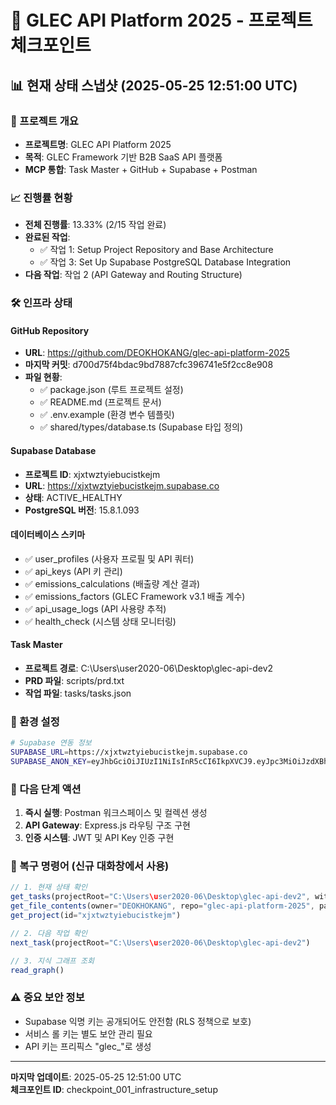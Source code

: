 # 🔄 GLEC API Platform 2025 - 프로젝트 체크포인트

## 📊 현재 상태 스냅샷 (2025-05-25 12:51:00 UTC)

### 🎯 프로젝트 개요
- **프로젝트명**: GLEC API Platform 2025
- **목적**: GLEC Framework 기반 B2B SaaS API 플랫폼
- **MCP 통합**: Task Master + GitHub + Supabase + Postman

### 📈 진행률 현황
- **전체 진행률**: 13.33% (2/15 작업 완료)
- **완료된 작업**: 
  - ✅ 작업 1: Setup Project Repository and Base Architecture
  - ✅ 작업 3: Set Up Supabase PostgreSQL Database Integration
- **다음 작업**: 작업 2 (API Gateway and Routing Structure)

### 🛠️ 인프라 상태
#### GitHub Repository
- **URL**: https://github.com/DEOKHOKANG/glec-api-platform-2025
- **마지막 커밋**: d700d75f4bdac9bd7887cfc396741e5f2cc8e908
- **파일 현황**: 
  - ✅ package.json (루트 프로젝트 설정)
  - ✅ README.md (프로젝트 문서)
  - ✅ .env.example (환경 변수 템플릿)
  - ✅ shared/types/database.ts (Supabase 타입 정의)

#### Supabase Database
- **프로젝트 ID**: xjxtwztyiebucistkejm
- **URL**: https://xjxtwztyiebucistkejm.supabase.co
- **상태**: ACTIVE_HEALTHY
- **PostgreSQL 버전**: 15.8.1.093

#### 데이터베이스 스키마
- ✅ user_profiles (사용자 프로필 및 API 쿼터)
- ✅ api_keys (API 키 관리)
- ✅ emissions_calculations (배출량 계산 결과)
- ✅ emissions_factors (GLEC Framework v3.1 배출 계수)
- ✅ api_usage_logs (API 사용량 추적)
- ✅ health_check (시스템 상태 모니터링)

#### Task Master
- **프로젝트 경로**: C:\Users\user2020-06\Desktop\glec-api-dev2
- **PRD 파일**: scripts/prd.txt
- **작업 파일**: tasks/tasks.json

### 🔧 환경 설정
```bash
# Supabase 연동 정보
SUPABASE_URL=https://xjxtwztyiebucistkejm.supabase.co
SUPABASE_ANON_KEY=eyJhbGciOiJIUzI1NiIsInR5cCI6IkpXVCJ9.eyJpc3MiOiJzdXBhYmFzZSIsInJlZiI6InhqeHR3enR5aWVidWNpc3RrZWptIiwicm9sZSI6ImFub24iLCJpYXQiOjE3NDgxNzYyMzAsImV4cCI6MjA2Mzc1MjIzMH0.Aw-APHb5MHgTEBMopaqJXpSCyS62sXbGJlCW5mjtICM
```

### 🚀 다음 단계 액션
1. **즉시 실행**: Postman 워크스페이스 및 컬렉션 생성
2. **API Gateway**: Express.js 라우팅 구조 구현
3. **인증 시스템**: JWT 및 API Key 인증 구현

### 🔄 복구 명령어 (신규 대화창에서 사용)
```typescript
// 1. 현재 상태 확인
get_tasks(projectRoot="C:\Users\user2020-06\Desktop\glec-api-dev2", withSubtasks=true)
get_file_contents(owner="DEOKHOKANG", repo="glec-api-platform-2025", path="")
get_project(id="xjxtwztyiebucistkejm")

// 2. 다음 작업 확인
next_task(projectRoot="C:\Users\user2020-06\Desktop\glec-api-dev2")

// 3. 지식 그래프 조회
read_graph()
```

### ⚠️ 중요 보안 정보
- Supabase 익명 키는 공개되어도 안전함 (RLS 정책으로 보호)
- 서비스 롤 키는 별도 보안 관리 필요
- API 키는 프리픽스 "glec_"로 생성

---
**마지막 업데이트**: 2025-05-25 12:51:00 UTC  
**체크포인트 ID**: checkpoint_001_infrastructure_setup
